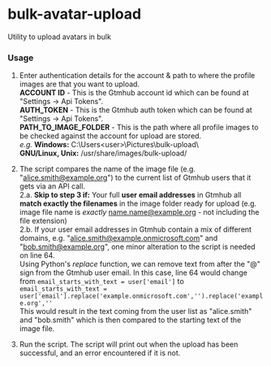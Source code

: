 # bulk-avatar-upload
Utility to upload avatars in bulk

### Usage
1. Enter authentication details for the account & path to where the profile images are that you want to upload.  
**ACCOUNT ID** - This is the Gtmhub account id which can be found at "Settings -> Api Tokens".  
**AUTH_TOKEN** - This is the Gtmhub auth token which can be found at "Settings -> Api Tokens".  
**PATH_TO_IMAGE_FOLDER** - This is the path where all profile images to be checked against the account for upload are stored.  
  *e.g.* **Windows:** C:\Users\<user>\Pictures\bulk-upload\\\
         **GNU/Linux, Unix:** /usr/share/images/bulk-upload/
2. The script compares the name of the image file (e.g. "alice.smith@example.org") to the current list of Gtmhub users that it gets via an API call.  
2.a. **Skip to step 3 if:** Your full **user email addresses** in Gtmhub all **match exactly the filenames** in the image folder ready for upload (e.g. image file name is *exactly* name.name@example.org - not including the file extension)  
2.b. If your user email addresses in Gtmhub contain a mix of different domains, e.g. "alice.smith@example.onmicrosoft.com" and "bob.smith@example.org", one minor alteration to the script is needed on line 64.  
Using Python's *replace* function, we can remove text from after the "@" sign from the Gtmhub user email.
In this case, line 64 would change from <code>email_starts_with_text = user['email']</code> to <code>email_starts_with_text = user['email'].replace('example.onmicrosoft.com','').replace('example.org',''</code>  
This would result in the text coming from the user list as "alice.smith" and "bob.smith" which is then compared to the starting text of the image file.  

3. Run the script. The script will print out when the upload has been successful, and an error encountered if it is not.
